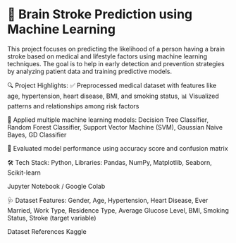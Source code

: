 # 🧠 Brain Stroke Prediction using Machine Learning

This project focuses on predicting the likelihood of a person having a brain stroke based on medical and lifestyle factors using machine learning techniques. The goal is to help in early detection and prevention strategies by analyzing patient data and training predictive models.

🔍 Project Highlights:
✅ Preprocessed medical dataset with features like age, hypertension, heart disease, BMI, and smoking status,
📊 Visualized patterns and relationships among risk factors

🧠 Applied multiple machine learning models:
Decision Tree Classifier,
Random Forest Classifier,
Support Vector Machine (SVM),
Gaussian Naive Bayes,
GD Classifier

🧪 Evaluated model performance using accuracy score and confusion matrix

🛠️ Tech Stack:
Python,
Libraries: Pandas, NumPy, Matplotlib, Seaborn, Scikit-learn

Jupyter Notebook / Google Colab

🩺 Dataset Features:
Gender, Age,
Hypertension, Heart Disease,
Ever Married, Work Type,
Residence Type,
Average Glucose Level, BMI,
Smoking Status,
Stroke (target variable)

Dataset
References Kaggle




